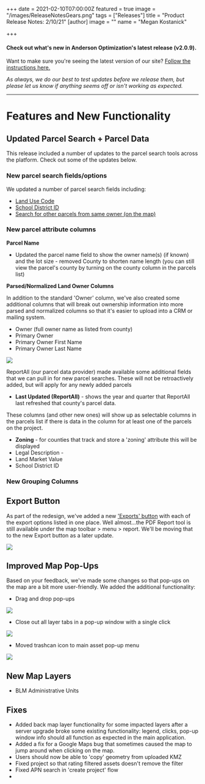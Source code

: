 +++
date = 2021-02-10T07:00:00Z
featured = true
image = "/images/ReleaseNotesGears.png"
tags = ["Releases"]
title = "Product Release Notes: 2/10/21"
[author]
image = ""
name = "Megan Kostanick"

+++
#### **Check out what's new in Anderson Optimization's latest release (v2.0.9).**

Want to make sure you're seeing the latest version of our site? [Follow the instructions here.](https://docs.andersonopt.com/Prospect/VersionReleaseNotes/latestversion/ "Get Latest Version")

_As always, we do our best to test updates before we release them, but please let us know if anything seems off or isn't working as expected._

***

# **Features and New Functionality**

## Updated Parcel Search + Parcel Data

This release included a number of updates to the parcel search tools across the platform. Check out some of the updates below. 

### New parcel search fields/options

We updated a number of parcel search fields including:

* [Land Use Code ](https://docs.andersonopt.com/prospect/search-for-land/add-parcels-based-on-proximity-min.-lot-size/search-for-parcels-by-owner-name)
* [School District ID](https://docs.andersonopt.com/prospect/search-for-land/add-parcels-based-on-proximity-min.-lot-size/search-for-parcels-by-owner-name)
* [Search for other parcels from same owner (on the map)](https://docs.andersonopt.com/prospect/search-for-land/add-parcels-based-on-proximity-min.-lot-size/search-for-parcels-by-owner-name#search-for-other-parcels-from-same-owner-of-existing-parcel-on-project)

### New parcel attribute columns

**Parcel Name**

* Updated the parcel name field to show the owner name(s) (if known) and the lot size - removed County to shorten name length (you can still view the parcel's county by turning on the county column in the parcels list) 

**Parsed/Normalized Land Owner Columns**

In addition to the standard 'Owner' column, we've also created some additional columns that will break out ownership information into more parsed and normalized columns so that it's easier to upload into a CRM or mailing system. 

* Owner (full owner name as listed from county) 
* Primary Owner 
* Primary Owner First Name
* Primary Owner Last Name 

![](/images/owner_fields_new.png)

ReportAll (our parcel data provider) made available some additional fields that we can pull in for new parcel searches. These will not be retroactively added, but will apply for any newly added parcels 

* **Last Updated (ReportAll)** - shows the year and quarter that ReportAll last refreshed that county's parcel data. 

These columns (and other new ones) will show up as selectable columns in the parcels list if there is data in the column for at least one of the parcels on the project. 

* **Zoning** - for counties that track and store a 'zoning' attribute this will be displayed
* Legal Description -
* Land Market Value
* School District ID

### New Grouping Columns

## Export Button

As part of the redesign, we've added a new ['Exports' button](https://docs.andersonopt.com/prospect/export-project-data "'Exports' button") with each of the export options listed in one place. Well almost...the PDF Report tool is still available under the map toolbar > menu > report. We'll be moving that to the new Export button as a later update.

![](/images/exportbutton.png)

## Improved Map Pop-Ups

Based on your feedback, we've made some changes so that pop-ups on the map are a bit more user-friendly. We added the additional functionality:

* Drag and drop pop-ups

![](/images/drag-drop-popups.png)

* Close out all layer tabs in a pop-up window with a single click

![](/images/one-click-close.png)

* Moved trashcan icon to main asset pop-up menu

![](/images/trach-icon-pop-up.png)

## New Map Layers

* BLM Administrative Units

## Fixes

* Added back map layer functionality for some impacted layers after a server upgrade broke some existing functionality: legend, clicks, pop-up window info should all function as expected in the main application.
* Added a fix for a Google Maps bug that sometimes caused the map to jump around when clicking on the map.
* Users should now be able to 'copy' geometry from uploaded KMZ
* Fixed project so that rating filtered assets doesn't remove the filter
* Fixed APN search in 'create project' flow
* 